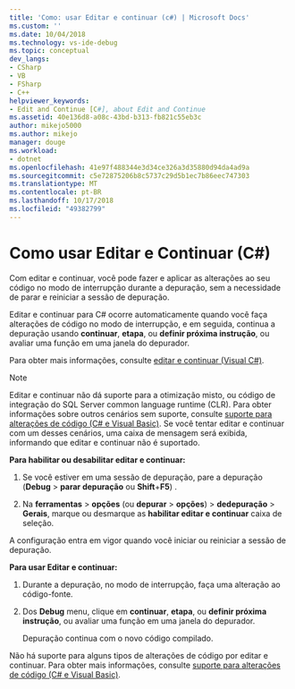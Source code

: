 ```yaml
---
title: 'Como: usar Editar e continuar (c#) | Microsoft Docs'
ms.custom: ''
ms.date: 10/04/2018
ms.technology: vs-ide-debug
ms.topic: conceptual
dev_langs:
- CSharp
- VB
- FSharp
- C++
helpviewer_keywords:
- Edit and Continue [C#], about Edit and Continue
ms.assetid: 40e136d8-a08c-43bd-b313-fb821c55eb3c
author: mikejo5000
ms.author: mikejo
manager: douge
ms.workload:
- dotnet
ms.openlocfilehash: 41e97f488344e3d34ce326a3d35880d94da4ad9a
ms.sourcegitcommit: c5e72875206b8c5737c29d5b1ec7b86eec747303
ms.translationtype: MT
ms.contentlocale: pt-BR
ms.lasthandoff: 10/17/2018
ms.locfileid: "49382799"
---
```

# <a name="how-to-use-edit-and-continue-c"></a>Como usar Editar e Continuar (C#)
Com editar e continuar, você pode fazer e aplicar as alterações ao seu código no modo de interrupção durante a depuração, sem a necessidade de parar e reiniciar a sessão de depuração.  

Editar e continuar para C# ocorre automaticamente quando você faça alterações de código no modo de interrupção, e em seguida, continua a depuração usando **continuar**, **etapa**, ou **definir próxima instrução**, ou avaliar uma função em uma janela do depurador.  

Para obter mais informações, consulte [editar e continuar (Visual C#)](../debugger/edit-and-continue-visual-csharp.md).

>[!NOTE]
>Editar e continuar não dá suporte para a otimização misto, ou código de integração do SQL Server common language runtime (CLR). Para obter informações sobre outros cenários sem suporte, consulte [suporte para alterações de código (C# e Visual Basic)](../debugger/supported-code-changes-csharp.md). Se você tentar editar e continuar com um desses cenários, uma caixa de mensagem será exibida, informando que editar e continuar não é suportado.  
  
**Para habilitar ou desabilitar editar e continuar:**  
   
1. Se você estiver em uma sessão de depuração, pare a depuração (**Debug** > **parar depuração** ou **Shift**+**F5**) .
   
1. Na **ferramentas** > **opções** (ou **depurar** > **opções**) > **dedepuração**  >  **Gerais**, marque ou desmarque as **habilitar editar e continuar** caixa de seleção.  
  
A configuração entra em vigor quando você iniciar ou reiniciar a sessão de depuração.  

**Para usar Editar e continuar:**  
   
1. Durante a depuração, no modo de interrupção, faça uma alteração ao código-fonte.  
   
1. Dos **Debug** menu, clique em **continuar**, **etapa**, ou **definir próxima instrução**, ou avaliar uma função em uma janela do depurador.  
   
   Depuração continua com o novo código compilado. 

Não há suporte para alguns tipos de alterações de código por editar e continuar. Para obter mais informações, consulte [suporte para alterações de código (C# e Visual Basic)](../debugger/supported-code-changes-csharp.md).   
